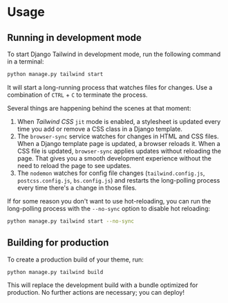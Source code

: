 # Usage

## Running in development mode

To start Django Tailwind in development mode, run the following command in a
terminal:

```bash
python manage.py tailwind start
```

It will start a long-running process that watches files for changes. Use a
combination of `CTRL` + `C` to terminate the process.

Several things are happening behind the scenes at that moment:

1. When _Tailwind CSS_ `jit` mode is enabled, a stylesheet is updated every time
   you add or remove a CSS class in a Django template.
2. The `browser-sync` service watches for changes in HTML and CSS files. When a
   Django template page is updated, a browser reloads it. When a CSS file is
   updated, `browser-sync` applies updates without reloading the page. That
   gives you a smooth development experience without the need to reload the page
   to see updates.
3. The `nodemon` watches for config file changes (`tailwind.config.js`,
   `postcss.config.js`, `bs.config.js`) and restarts the long-polling process
   every time there's a change in those files.

If for some reason you don't want to use hot-reloading, you can run the
long-polling process with the `--no-sync` option to disable hot reloading:

```bash
python manage.py tailwind start --no-sync
```

## Building for production

To create a production build of your theme, run:

```bash
python manage.py tailwind build
```

This will replace the development build with a bundle optimized for production.
No further actions are necessary; you can deploy!
